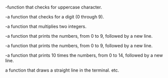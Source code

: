 -function that checks for uppercase character.

-a function that checks for a digit (0 through 9).

-a function that multiplies two integers.

-a function that prints the numbers, from 0 to 9, followed by a new line.

-a function that prints the numbers, from 0 to 9, followed by a new line.

-a function that prints 10 times the numbers, from 0 to 14, followed by a new line.

a function that draws a straight line in the terminal.
etc.
